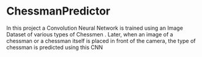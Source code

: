 # ChessmanPredictor
In this project a Convolution Neural Network is trained using an Image Dataset of various types of Chessmen . Later, when an image of a chessman or a chessman itself is placed in front of the camera, the type of chessman is predicted using this CNN
